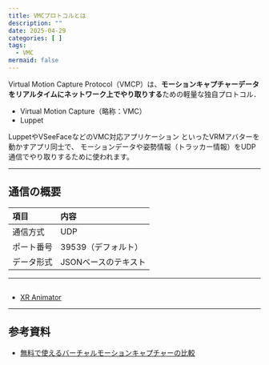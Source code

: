 ```yaml
---
title: VMCプロトコルとは
description: ""
date: 2025-04-29
categories: [ ]
tags: 
  - VMC
mermaid: false
---
```



Virtual Motion Capture Protocol（VMCP）は、**モーションキャプチャーデータをリアルタイムにネットワーク上でやり取りする**ための軽量な独自プロトコル．




- Virtual Motion Capture（略称：VMC）
- Luppet

LuppetやVSeeFaceなどのVMC対応アプリケーション
といったVRMアバターを動かすアプリ同士で、
モーションデータや姿勢情報（トラッカー情報）をUDP通信でやり取りするために使われます。


--- 
## 通信の概要

| 項目       | 内容                 |
| :--------- | :------------------- |
| 通信方式   | UDP                  |
| ポート番号 | 39539（デフォルト）  |
| データ形式 | JSONベースのテキスト |



---
## 

- [XR Animator](https://booth.pm/ja/items/4513654)


---
## 参考資料

- [無料で使えるバーチャルモーションキャプチャーの比較](https://pcniki.com/virtualmotioncapture-comparison/)


<!-- Link -->
[VMC 公式サイト]: https://vmc.info/
[VMC プロトコル 公式サイト]: https://protocol.vmc.info/



[VirtualMotionCapture リポジトリ]: https://github.com/sh-akira/VirtualMotionCapture

